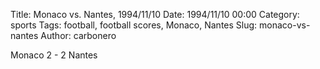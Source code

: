 Title: Monaco vs. Nantes, 1994/11/10
Date: 1994/11/10 00:00
Category: sports
Tags: football, football scores, Monaco, Nantes
Slug: monaco-vs-nantes
Author: carbonero


Monaco 2 - 2 Nantes
